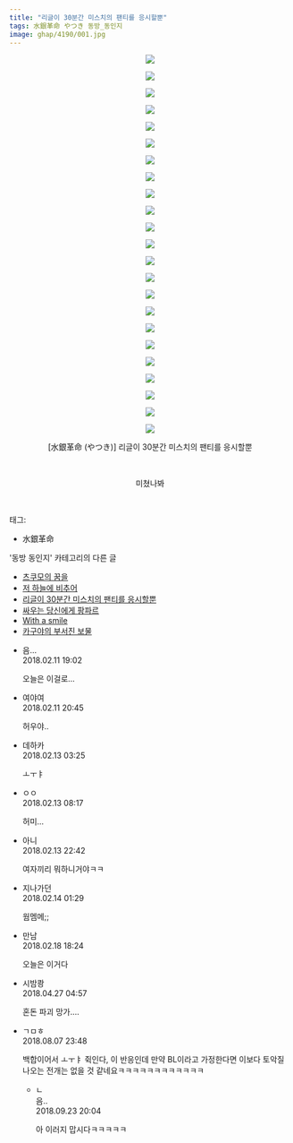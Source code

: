 ```yaml
---
title: "리글이 30분간 미스치의 팬티를 응시할뿐"
tags: 水銀革命 やつき 동방_동인지
image: ghap/4190/001.jpg
---
```

<div class="article">
<p style="text-align: center; clear: none; float: none;"><img src="{{ site.nasurl }}/ghap/4190/001.jpg"/></p>
<p style="text-align: center; clear: none; float: none;"><img src="{{ site.nasurl }}/ghap/4190/002.jpg"/></p>
<p style="text-align: center; clear: none; float: none;"><img src="{{ site.nasurl }}/ghap/4190/003.jpg"/></p>
<p style="text-align: center; clear: none; float: none;"><img src="{{ site.nasurl }}/ghap/4190/004.jpg"/></p>
<p style="text-align: center; clear: none; float: none;"><img src="{{ site.nasurl }}/ghap/4190/005.jpg"/></p>
<p style="text-align: center; clear: none; float: none;"><img src="{{ site.nasurl }}/ghap/4190/006.jpg"/></p>
<p style="text-align: center; clear: none; float: none;"><img src="{{ site.nasurl }}/ghap/4190/007.jpg"/></p>
<p style="text-align: center; clear: none; float: none;"><img src="{{ site.nasurl }}/ghap/4190/008.jpg"/></p>
<p style="text-align: center; clear: none; float: none;"><img src="{{ site.nasurl }}/ghap/4190/009.jpg"/></p>
<p style="text-align: center; clear: none; float: none;"><img src="{{ site.nasurl }}/ghap/4190/010.jpg"/></p>
<p style="text-align: center; clear: none; float: none;"><img src="{{ site.nasurl }}/ghap/4190/011.jpg"/></p>
<p style="text-align: center; clear: none; float: none;"><img src="{{ site.nasurl }}/ghap/4190/012.jpg"/></p>
<p style="text-align: center; clear: none; float: none;"><img src="{{ site.nasurl }}/ghap/4190/013.jpg"/></p>
<p style="text-align: center; clear: none; float: none;"><img src="{{ site.nasurl }}/ghap/4190/014.jpg"/></p>
<p style="text-align: center; clear: none; float: none;"><img src="{{ site.nasurl }}/ghap/4190/015.jpg"/></p>
<p style="text-align: center; clear: none; float: none;"><img src="{{ site.nasurl }}/ghap/4190/016.jpg"/></p>
<p style="text-align: center; clear: none; float: none;"><img src="{{ site.nasurl }}/ghap/4190/017.jpg"/></p>
<p style="text-align: center; clear: none; float: none;"><img src="{{ site.nasurl }}/ghap/4190/018.jpg"/></p>
<p style="text-align: center; clear: none; float: none;"><img src="{{ site.nasurl }}/ghap/4190/019.jpg"/></p>
<p style="text-align: center; clear: none; float: none;"><img src="{{ site.nasurl }}/ghap/4190/020.jpg"/></p>
<p style="text-align: center; clear: none; float: none;"><img src="{{ site.nasurl }}/ghap/4190/021.jpg"/></p>
<p style="text-align: center; clear: none; float: none;"><img src="{{ site.nasurl }}/ghap/4190/022.jpg"/></p>
<p style="text-align: center; clear: none; float: none;"><img src="{{ site.nasurl }}/ghap/4190/023.jpg"/></p>
<p style="text-align: center; clear: none; float: none;">[水銀革命 (やつき)] 리글이 30분간 미스치의 팬티를 응시할뿐</p>
<p style="text-align: center; clear: none; float: none;"><br/></p>
<p style="text-align: center; clear: none; float: none;">미쳤나봐</p>
<p><br/></p>
</div><div class="tagTrail">
<p>태그: </p>
<ul>
<li>水銀革命</li>
</ul>
</div><div class="another">
<p>'동방 동인지' 카테고리의 다른 글</p>
<ul>
<li><a href="/2018-02-10-ghap_4193">츠쿠모의 꿈을</a></li>
<li><a href="/2018-02-10-ghap_4192">저 하늘에 비추어</a></li>
<li><a href="/2018-02-10-ghap_4190">리글이 30분간 미스치의 팬티를 응시할뿐</a></li>
<li><a href="/2018-02-10-ghap_4189">싸우는 당신에게 팡파르</a></li>
<li><a href="/2018-02-10-ghap_4188">With a smile</a></li>
<li><a href="/2018-02-10-ghap_4187">카구야의 부서진 보물</a></li>
</ul>
</div><div class="cb_module cb_fluid">
<div class="cb_wrt cb_profile">
<div class="comment">
<ul>
<li class="cb_thumb_off" id="comment15197461">
<div class="cb_comment_area">
<div class="cb_info_area">
<div class="cb_section">
<span class="cb_nick_name">음...</span>
</div>
<div class="cb_section">
<span class="cb_date">2018.02.11 19:02 </span>
</div>
</div>
<div class="cb_dsc_comment">
<p class="cb_dsc">
											오늘은 이걸로...
										</p>
</div>
</div></li>
<li class="cb_thumb_off" id="comment15197524">
<div class="cb_comment_area">
<div class="cb_info_area">
<div class="cb_section">
<span class="cb_nick_name">여야여</span>
</div>
<div class="cb_section">
<span class="cb_date">2018.02.11 20:45 </span>
</div>
</div>
<div class="cb_dsc_comment">
<p class="cb_dsc">
											허우야..
										</p>
</div>
</div></li>
<li class="cb_thumb_off" id="comment15198505">
<div class="cb_comment_area">
<div class="cb_info_area">
<div class="cb_section">
<span class="cb_nick_name">데하카</span>
</div>
<div class="cb_section">
<span class="cb_date">2018.02.13 03:25 </span>
</div>
</div>
<div class="cb_dsc_comment">
<p class="cb_dsc">
											ㅗㅜㅑ
										</p>
</div>
</div></li>
<li class="cb_thumb_off" id="comment15198634">
<div class="cb_comment_area">
<div class="cb_info_area">
<div class="cb_section">
<span class="cb_nick_name">ㅇㅇ</span>
</div>
<div class="cb_section">
<span class="cb_date">2018.02.13 08:17 </span>
</div>
</div>
<div class="cb_dsc_comment">
<p class="cb_dsc">
											허미...
										</p>
</div>
</div></li>
<li class="cb_thumb_off" id="comment15199166">
<div class="cb_comment_area">
<div class="cb_info_area">
<div class="cb_section">
<span class="cb_nick_name">아니</span>
</div>
<div class="cb_section">
<span class="cb_date">2018.02.13 22:42 </span>
</div>
</div>
<div class="cb_dsc_comment">
<p class="cb_dsc">
											여자끼리 뭐하니거야ㅋㅋ
										</p>
</div>
</div></li>
<li class="cb_thumb_off" id="comment15199273">
<div class="cb_comment_area">
<div class="cb_info_area">
<div class="cb_section">
<span class="cb_nick_name">지나가던</span>
</div>
<div class="cb_section">
<span class="cb_date">2018.02.14 01:29 </span>
</div>
</div>
<div class="cb_dsc_comment">
<p class="cb_dsc">
											웜멤메;;
										</p>
</div>
</div></li>
<li class="cb_thumb_off" id="comment15202172">
<div class="cb_comment_area">
<div class="cb_info_area">
<div class="cb_section">
<span class="cb_nick_name">만남</span>
</div>
<div class="cb_section">
<span class="cb_date">2018.02.18 18:24 </span>
</div>
</div>
<div class="cb_dsc_comment">
<p class="cb_dsc">
											오늘은 이거다
										</p>
</div>
</div></li>
<li class="cb_thumb_off" id="comment15245903">
<div class="cb_comment_area">
<div class="cb_info_area">
<div class="cb_section">
<span class="cb_nick_name">시밤쾅</span>
</div>
<div class="cb_section">
<span class="cb_date">2018.04.27 04:57 </span>
</div>
</div>
<div class="cb_dsc_comment">
<p class="cb_dsc">
											혼돈 파괴 망가....
										</p>
</div>
</div></li>
<li class="cb_thumb_off" id="comment15302924">
<div class="cb_comment_area">
<div class="cb_info_area">
<div class="cb_section">
<span class="cb_nick_name">ㄱㅁㅎ</span>
</div>
<div class="cb_section">
<span class="cb_date">2018.08.07 23:48 </span>
</div>
</div>
<div class="cb_dsc_comment">
<p class="cb_dsc">
											백합이어서 ㅗㅜㅑ 쥑인다, 이 반응인데 만약 BL이라고 가정한다면 이보다 토악질 나오는 전개는 없을 것 같네요ㅋㅋㅋㅋㅋㅋㅋㅋㅋㅋㅋㅋ
										</p>
</div>
<ul>
<li class="cb_thumb_off" id="comment15338695">
<span class="cb_bu_subnode">ㄴ</span>
<div class="cb_comment_area">
<div class="cb_info_area">
<div class="cb_section">
<span class="cb_nick_name">음..</span>
</div>
<div class="cb_section">
<span class="cb_date">2018.09.23 20:04 </span>
</div>
</div>
<div class="cb_dsc_comment">
<p class="cb_dsc">
																아 이러지 맙시다ㅋㅋㅋㅋㅋ
															</p>
</div>
</div>
</li>
</ul>
</div></li>
</ul>
</div>
</div><!-- commentList close -->
</div>